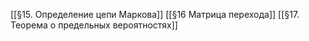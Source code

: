 [[§15. Определение цепи Маркова]]
[[§16 Матрица перехода]]
[[§17. Теорема о предельных вероятностях]]